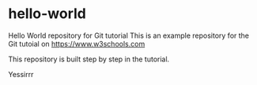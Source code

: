 # hello-world
Hello World repository for Git tutorial
This is an example repository for the Git tutoial on https://www.w3schools.com

This repository is built step by step in the tutorial.

Yessirrr
